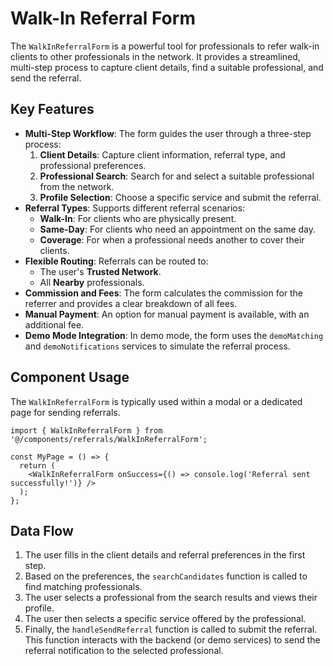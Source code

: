 # Walk-In Referral Form

The `WalkInReferralForm` is a powerful tool for professionals to refer walk-in clients to other professionals in the network. It provides a streamlined, multi-step process to capture client details, find a suitable professional, and send the referral.

## Key Features

- **Multi-Step Workflow**: The form guides the user through a three-step process:
    1.  **Client Details**: Capture client information, referral type, and professional preferences.
    2.  **Professional Search**: Search for and select a suitable professional from the network.
    3.  **Profile Selection**: Choose a specific service and submit the referral.
- **Referral Types**: Supports different referral scenarios:
    - **Walk-In**: For clients who are physically present.
    - **Same-Day**: For clients who need an appointment on the same day.
    - **Coverage**: For when a professional needs another to cover their clients.
- **Flexible Routing**: Referrals can be routed to:
    - The user's **Trusted Network**.
    - All **Nearby** professionals.
- **Commission and Fees**: The form calculates the commission for the referrer and provides a clear breakdown of all fees.
- **Manual Payment**: An option for manual payment is available, with an additional fee.
- **Demo Mode Integration**: In demo mode, the form uses the `demoMatching` and `demoNotifications` services to simulate the referral process.

## Component Usage

The `WalkInReferralForm` is typically used within a modal or a dedicated page for sending referrals.

```tsx
import { WalkInReferralForm } from '@/components/referrals/WalkInReferralForm';

const MyPage = () => {
  return (
    <WalkInReferralForm onSuccess={() => console.log('Referral sent successfully!')} />
  );
};
```

## Data Flow

1.  The user fills in the client details and referral preferences in the first step.
2.  Based on the preferences, the `searchCandidates` function is called to find matching professionals.
3.  The user selects a professional from the search results and views their profile.
4.  The user then selects a specific service offered by the professional.
5.  Finally, the `handleSendReferral` function is called to submit the referral. This function interacts with the backend (or demo services) to send the referral notification to the selected professional.
